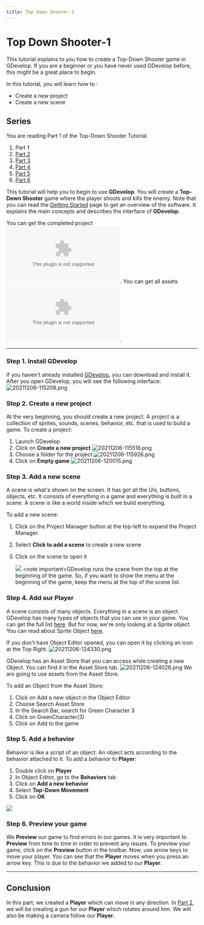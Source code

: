 ```yaml
---
title: Top Down Shooter-1
---
```

# Top Down Shooter-1

This tutorial explains to you how to create a Top-Down Shooter game in GDevelop. If you are a beginner or you have never used GDevelop before, this might be a great place to begin.

In this tutorial, you will learn how to :

- Create a new project
- Create a new scene

## Series

You are reading Part 1 of the Top-Down Shooter Tutorial.

1. Part 1
2. [Part 2](/gdevelop5/tutorials/topdown-shooter/topdown-shooterPart2)
3. [Part 3](/gdevelop5/tutorials/topdown-shooter/topdown-shooterPart3)
4. [Part 4](/gdevelop5/tutorials/topdown-shooter/topdown-shooterPart4)
5. [Part 5](/gdevelop5/tutorials/topdown-shooter/topdown-shooterPart5)
6. [Part 6](/gdevelop5/tutorials/topdown-shooter/topdown-shooterPart6)

This tutorial will help you to begin to use **GDevelop**. You will create a **Top-Down Shooter** game where the player shoots and kills the enemy. Note that you can read the [Getting Started](/gdevelop5/getting_started/) page to get an overview of the software. It explains the main concepts and describes the interface of **GDevelop**.

You can get the completed project ![here](/gdevelop5/tutorials/topdownexample.zip). You can get all assets ![here](/gdevelop5/tutorials/assets.zip).

---

### Step 1. Install GDevelop

If you haven't already installed [GDevelop](https://gdevelop.io), you can download and install it. After you open GDevelop, you will see the following interface: ![20211206-115208.png](/gdevelop5/tutorials/topdown-shooter/pasted/20211206-115208.png)

### Step 2. Create a new project

At the very beginning, you should create a new project. A project is a collection of sprites, sounds, scenes, behavior, etc. that is used to build a game. To create a project:

1. Launch GDevelop
2. Click on **Create a new project** ![20211206-115516.png](/gdevelop5/tutorials/topdown-shooter/pasted/20211206-115516.png)
3. Choose a folder for the project ![20211206-115926.png](/gdevelop5/tutorials/topdown-shooter/pasted/20211206-115926.png)
4. Click on **Empty game** ![20211206-120015.png](/gdevelop5/tutorials/topdown-shooter/pasted/20211206-120015.png)

### Step 3. Add a new scene

A scene is what's shown on the screen. It has got all the UIs, buttons, objects, etc. It consists of everything in a game and everything is built in a scene. A scene is like a world inside which we build everything.

To add a new scene:

1. Click on the Project Manager button at the top-left to expand the Project Manager.
2. Select **Click to add a scene** to create a new scene
3. Click on the scene to open it

    ![](/gdevelop5/tutorials/animation4.gif) \<note important\>GDevelop runs the scene from the top at the beginning of the game. So, if you want to show the menu at the beginning of the game, keep the menu at the top of the scene list.

### Step 4. Add our Player

A scene consists of many objects. Everything in a scene is an object. GDevelop has many types of objects that you can use in your game. You can get the full list [here](https://wiki.gdevelop.io/gdevelop5/objects#objects). But for now, we're only looking at a Sprite object. You can read about Sprite Object [here](https://wiki.gdevelop.io/gdevelop5/all-features/sprite/reference#sprite).

If you don't have Object Editor opened, you can open it by clicking an icon at the Top Right. ![20211206-124330.png](/gdevelop5/tutorials/topdown-shooter/pasted/20211206-124330.png)

GDevelop has an Asset Store that you can access while creating a new Object. You can find it in the Asset Store tab. ![20211206-124026.png](/gdevelop5/tutorials/topdown-shooter/pasted/20211206-124026.png) We are going to use assets from the Asset Store.

To add an Object from the Asset Store:

1. Click on Add a new object in the Object Editor
2. Choose Search Asset Store
3. In the Search Bar, search for Green Character 3
4. Click on GreenCharacter(3)
5. Click on Add to the game

### Step 5. Add a behavior

Behavior is like a script of an object. An object acts according to the behavior attached to it. To add a behavior to **Player**:

1. Double click on **Player**
2. In Object Editor, go to the **Behaviors** tab
3. Click on **Add a new behavior**
4. Select **Top-Down Movement**
5. Click on **OK**

![](/gdevelop5/tutorials/menu.png)

### Step 6. Preview your game

We **Preview** our game to find errors in our games. It is very important to **Preview** from time to time in order to prevent any issues. To preview your game, click on the **Preview** button in the toolbar. Now, use arrow keys to move your player. You can see that the **Player** moves when you press an arrow key. This is due to the behavior we added to our **Player**.

---

## Conclusion

In this part, we created a **Player** which can move in any direction. In [Part 2](/gdevelop5/tutorials/topdown-shooter/topdown-shooterPart2), we will be creating a gun for our **Player** which rotates around him. We will also be making a camera follow our **Player**.

